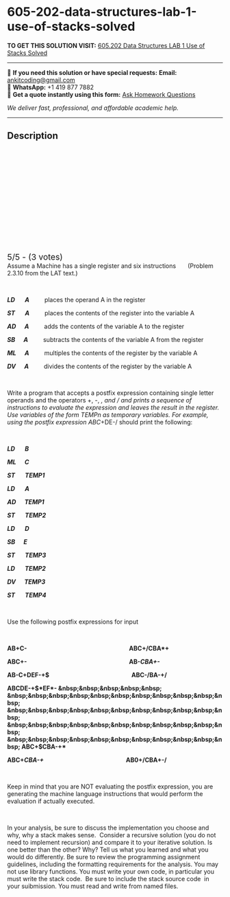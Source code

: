 # 605-202-data-structures-lab-1-use-of-stacks-solved
**TO GET THIS SOLUTION VISIT:** [605.202 Data Structures  LAB 1  Use of Stacks  Solved](https://www.ankitcodinghub.com/product/605-202-data-structures-lab-1-use-of-stacks-solved/)


---

📩 **If you need this solution or have special requests:** **Email:** ankitcoding@gmail.com  
📱 **WhatsApp:** +1 419 877 7882  
📄 **Get a quote instantly using this form:** [Ask Homework Questions](https://www.ankitcodinghub.com/services/ask-homework-questions/)

*We deliver fast, professional, and affordable academic help.*

---

<h2>Description</h2>



<div class="kk-star-ratings kksr-auto kksr-align-center kksr-valign-top" data-payload="{&quot;align&quot;:&quot;center&quot;,&quot;id&quot;:&quot;45833&quot;,&quot;slug&quot;:&quot;default&quot;,&quot;valign&quot;:&quot;top&quot;,&quot;ignore&quot;:&quot;&quot;,&quot;reference&quot;:&quot;auto&quot;,&quot;class&quot;:&quot;&quot;,&quot;count&quot;:&quot;3&quot;,&quot;legendonly&quot;:&quot;&quot;,&quot;readonly&quot;:&quot;&quot;,&quot;score&quot;:&quot;5&quot;,&quot;starsonly&quot;:&quot;&quot;,&quot;best&quot;:&quot;5&quot;,&quot;gap&quot;:&quot;4&quot;,&quot;greet&quot;:&quot;Rate this product&quot;,&quot;legend&quot;:&quot;5\/5 - (3 votes)&quot;,&quot;size&quot;:&quot;24&quot;,&quot;title&quot;:&quot;605.202 Data Structures&nbsp; LAB 1 &nbsp;Use of Stacks&nbsp; Solved&nbsp;&nbsp;&quot;,&quot;width&quot;:&quot;138&quot;,&quot;_legend&quot;:&quot;{score}\/{best} - ({count} {votes})&quot;,&quot;font_factor&quot;:&quot;1.25&quot;}">

<div class="kksr-stars">

<div class="kksr-stars-inactive">
            <div class="kksr-star" data-star="1" style="padding-right: 4px">


<div class="kksr-icon" style="width: 24px; height: 24px;"></div>
        </div>
            <div class="kksr-star" data-star="2" style="padding-right: 4px">


<div class="kksr-icon" style="width: 24px; height: 24px;"></div>
        </div>
            <div class="kksr-star" data-star="3" style="padding-right: 4px">


<div class="kksr-icon" style="width: 24px; height: 24px;"></div>
        </div>
            <div class="kksr-star" data-star="4" style="padding-right: 4px">


<div class="kksr-icon" style="width: 24px; height: 24px;"></div>
        </div>
            <div class="kksr-star" data-star="5" style="padding-right: 4px">


<div class="kksr-icon" style="width: 24px; height: 24px;"></div>
        </div>
    </div>

<div class="kksr-stars-active" style="width: 138px;">
            <div class="kksr-star" style="padding-right: 4px">


<div class="kksr-icon" style="width: 24px; height: 24px;"></div>
        </div>
            <div class="kksr-star" style="padding-right: 4px">


<div class="kksr-icon" style="width: 24px; height: 24px;"></div>
        </div>
            <div class="kksr-star" style="padding-right: 4px">


<div class="kksr-icon" style="width: 24px; height: 24px;"></div>
        </div>
            <div class="kksr-star" style="padding-right: 4px">


<div class="kksr-icon" style="width: 24px; height: 24px;"></div>
        </div>
            <div class="kksr-star" style="padding-right: 4px">


<div class="kksr-icon" style="width: 24px; height: 24px;"></div>
        </div>
    </div>
</div>


<div class="kksr-legend" style="font-size: 19.2px;">
            5/5 - (3 votes)    </div>
    </div>
Assume a Machine has a single register and six instructions&nbsp;&nbsp;&nbsp;&nbsp;&nbsp;&nbsp; (Problem 2.3.10 from the LAT text.)

&nbsp;

<strong><em>LD &nbsp;&nbsp;&nbsp;&nbsp;&nbsp; A</em></strong><em> &nbsp;&nbsp;&nbsp;&nbsp;&nbsp;&nbsp;&nbsp; </em>places the operand A in the register<em>&nbsp; </em>

<strong><em>ST&nbsp; &nbsp;&nbsp;&nbsp;&nbsp; A</em></strong><em> &nbsp;&nbsp;&nbsp;&nbsp;&nbsp;&nbsp;&nbsp; </em>places the contents of the register into the variable A

<strong><em>AD &nbsp;&nbsp;&nbsp;&nbsp; A</em></strong><em> &nbsp;&nbsp;&nbsp;&nbsp;&nbsp;&nbsp;&nbsp; </em>adds the contents of the variable A to the register

<strong><em>SB &nbsp;&nbsp;&nbsp;&nbsp; A</em></strong><em> &nbsp;&nbsp;&nbsp;&nbsp;&nbsp;&nbsp;&nbsp; </em>subtracts the contents of the variable A from the register

<strong><em>ML &nbsp;&nbsp;&nbsp;&nbsp; A</em></strong> &nbsp;&nbsp;&nbsp;&nbsp;&nbsp;&nbsp;&nbsp; multiples the contents of the register by the variable A

<strong><em>DV &nbsp;&nbsp;&nbsp;&nbsp; A</em></strong> &nbsp;&nbsp;&nbsp;&nbsp;&nbsp;&nbsp;&nbsp; divides the contents of the register by the variable A

&nbsp;

Write a program that accepts a postfix expression containing single letter operands and the operators +, -, *, and / and prints a sequence of instructions to evaluate the expression and leaves the result in the register. Use variables of the form <em>TEMPn</em> as temporary variables. For example, using the postfix expression ABC*+DE-/ should print the following:

&nbsp;

<strong><em>LD &nbsp;&nbsp;&nbsp;&nbsp;&nbsp; B </em></strong>

<strong><em>ML &nbsp;&nbsp;&nbsp;&nbsp; C </em></strong>

<strong><em>ST &nbsp;&nbsp;&nbsp;&nbsp;&nbsp; TEMP1 </em></strong>

<strong><em>LD &nbsp;&nbsp;&nbsp;&nbsp;&nbsp; A </em></strong>

<strong><em>AD &nbsp;&nbsp;&nbsp;&nbsp; TEMP1 </em></strong>

<strong><em>ST &nbsp;&nbsp;&nbsp;&nbsp;&nbsp; TEMP2 </em></strong>

<strong><em>LD &nbsp;&nbsp;&nbsp;&nbsp;&nbsp; D </em></strong>

<strong><em>SB &nbsp;&nbsp;&nbsp;&nbsp; E </em></strong>

<strong><em>ST &nbsp;&nbsp;&nbsp;&nbsp;&nbsp; TEMP3 </em></strong>

<strong><em>LD &nbsp;&nbsp;&nbsp;&nbsp;&nbsp; TEMP2 </em></strong>

<strong><em>DV &nbsp;&nbsp;&nbsp;&nbsp; TEMP3 </em></strong>

<strong><em>ST &nbsp;&nbsp;&nbsp;&nbsp;&nbsp; TEMP4 </em></strong>

<strong>&nbsp;</strong>

Use the following postfix expressions for input

<strong>&nbsp;</strong>

<strong>AB+C-&nbsp; &nbsp;&nbsp;&nbsp;&nbsp;&nbsp;&nbsp;&nbsp;&nbsp;&nbsp; &nbsp;&nbsp;&nbsp;&nbsp;&nbsp;&nbsp;&nbsp;&nbsp;&nbsp;&nbsp;&nbsp; &nbsp;&nbsp;&nbsp;&nbsp;&nbsp;&nbsp;&nbsp;&nbsp;&nbsp;&nbsp;&nbsp; &nbsp;&nbsp;&nbsp;&nbsp;&nbsp;&nbsp;&nbsp;&nbsp;&nbsp;&nbsp;&nbsp; &nbsp;&nbsp;&nbsp;&nbsp;&nbsp;&nbsp;&nbsp;&nbsp;&nbsp;&nbsp;&nbsp; &nbsp;&nbsp;&nbsp;&nbsp;&nbsp;&nbsp;&nbsp;&nbsp;&nbsp;&nbsp;&nbsp; ABC+/CBA*+ </strong>

<strong>ABC+- &nbsp;&nbsp;&nbsp;&nbsp;&nbsp;&nbsp;&nbsp;&nbsp;&nbsp;&nbsp; &nbsp;&nbsp;&nbsp;&nbsp;&nbsp;&nbsp;&nbsp;&nbsp;&nbsp;&nbsp;&nbsp; &nbsp;&nbsp;&nbsp;&nbsp;&nbsp;&nbsp;&nbsp;&nbsp;&nbsp;&nbsp;&nbsp; &nbsp;&nbsp;&nbsp;&nbsp;&nbsp;&nbsp;&nbsp;&nbsp;&nbsp;&nbsp;&nbsp; &nbsp;&nbsp;&nbsp;&nbsp;&nbsp;&nbsp;&nbsp;&nbsp;&nbsp;&nbsp;&nbsp; &nbsp;&nbsp;&nbsp;&nbsp;&nbsp;&nbsp;&nbsp;&nbsp;&nbsp;&nbsp;&nbsp; AB-*CBA+-* </strong>

<strong>AB-C+DEF-+$ &nbsp;&nbsp;&nbsp;&nbsp;&nbsp;&nbsp;&nbsp;&nbsp; &nbsp;&nbsp;&nbsp;&nbsp;&nbsp;&nbsp;&nbsp;&nbsp;&nbsp;&nbsp;&nbsp; &nbsp;&nbsp;&nbsp;&nbsp;&nbsp;&nbsp;&nbsp;&nbsp;&nbsp;&nbsp;&nbsp; &nbsp;&nbsp;&nbsp;&nbsp;&nbsp;&nbsp;&nbsp;&nbsp;&nbsp;&nbsp;&nbsp; &nbsp;&nbsp;&nbsp;&nbsp;&nbsp;&nbsp;&nbsp;&nbsp;&nbsp;&nbsp;&nbsp; ABC-/BA-+/&nbsp; </strong>

<strong>ABCDE-+$*EF*- &nbsp;&nbsp;&nbsp;&nbsp;&nbsp; &nbsp;&nbsp;&nbsp;&nbsp;&nbsp;&nbsp;&nbsp;&nbsp;&nbsp;&nbsp;&nbsp; &nbsp;&nbsp;&nbsp;&nbsp;&nbsp;&nbsp;&nbsp;&nbsp;&nbsp;&nbsp;&nbsp; &nbsp;&nbsp;&nbsp;&nbsp;&nbsp;&nbsp;&nbsp;&nbsp;&nbsp;&nbsp;&nbsp; &nbsp;&nbsp;&nbsp;&nbsp;&nbsp;&nbsp;&nbsp;&nbsp;&nbsp;&nbsp;&nbsp; ABC+$CBA-+* &nbsp;&nbsp;&nbsp;&nbsp;&nbsp;&nbsp;&nbsp; &nbsp;</strong>

<strong>ABC+*CBA-+* &nbsp;&nbsp;&nbsp;&nbsp;&nbsp;&nbsp;&nbsp;&nbsp; &nbsp;&nbsp;&nbsp;&nbsp;&nbsp;&nbsp;&nbsp;&nbsp;&nbsp;&nbsp;&nbsp; &nbsp;&nbsp;&nbsp;&nbsp;&nbsp;&nbsp;&nbsp;&nbsp;&nbsp;&nbsp;&nbsp; &nbsp;&nbsp;&nbsp;&nbsp;&nbsp;&nbsp;&nbsp;&nbsp;&nbsp;&nbsp;&nbsp; &nbsp;&nbsp;&nbsp;&nbsp;&nbsp;&nbsp;&nbsp;&nbsp;&nbsp;&nbsp;&nbsp; AB0+/CBA+-/ </strong>

<strong>&nbsp;&nbsp;&nbsp;&nbsp;&nbsp;&nbsp;&nbsp;&nbsp;&nbsp;&nbsp;&nbsp; &nbsp;</strong>

Keep in mind that you are NOT evaluating the postfix expression, you are generating the machine language instructions that would perform the evaluation if actually executed.

&nbsp;

In your analysis, be sure to discuss the implementation you choose and why, why a stack makes sense.&nbsp; Consider a recursive solution (you do not need to implement recursion) and compare it to your iterative solution. Is one better than the other? Why? Tell us what you learned and what you would do differently. Be sure to review the programming assignment guidelines, including the formatting requirements for the analysis. You may not use library functions. You must write your own code, in particular you must write the stack code.&nbsp; Be sure to include the stack source code&nbsp; in your suibmission. You must read and write from named files.
